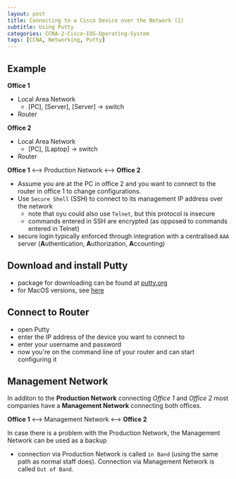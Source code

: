 ```yaml
--- 
layout: post 
title: Connecting to a Cisco Device over the Network (1)
subtitle: Using Putty
categories: CCNA-2-Cisco-IOS-Operating-System
tags: [CCNA, Networking, Putty]
---
```


## Example

**Office 1**

- Local Area Network
    - [PC], [Server], [Server] -> switch
- Router


**Office 2**

- Local Area Network
    - [PC], [Laptop] -> switch
- Router


**Office 1** <--> Production Network <--> **Office 2**

- Assume you are at the PC in office 2 and you want to connect to the router in office 1 to change configurations.
- Use `Secure Shell` (SSH) to connect to its management IP address over the network
    - note that oyu could also use `Telnet`, but this protocol is insecure
    - commands entered in SSH are encrypted (as opposed to commands entered in Telnet)
- secure login typically enforced through integration with a centralised `AAA` server (**A**uthentication, **A**uthorization, **A**ccounting)

## Download and install Putty

- package for downloading can be found at [putty.org](https://putty.org/)
- for MacOS versions, see [here](https://www.ssh.com/academy/ssh/putty/mac)

## Connect to Router

- open Putty
- enter the IP address of the device you want to connect to
- enter your username and password
- now you're on the command line of your router and can start configuring it

## Management Network

In additon to the **Production Network** connecting *Office 1* and *Office 2* most companies have a **Management Network** connecting both offices. 

**Office 1** <--> Management Network <--> **Office 2**

In case there is a problem with the Production Network, the Management Network can be used as a backup

- connection via Production Network is called `ìn Band` (using the same path as normal staff does). Connection via Management Network is called `Out of Band`.